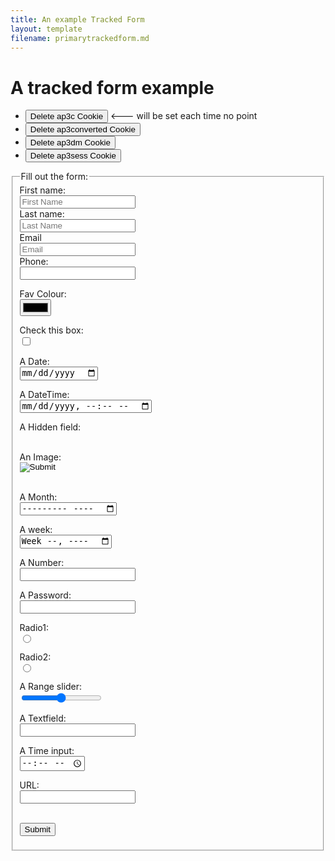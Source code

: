 ```yaml
---
title: An example Tracked Form
layout: template
filename: primarytrackedform.md
--- 
```

<!-- Autopilot robert capture code -->
<script>
	window.ap3c = window.ap3c || {};
	var ap3c = window.ap3c;
	ap3c.cmd = ap3c.cmd || [];
	ap3c.cmd.push(function() {
		ap3c.init('YdOVzkqoVlq0G5Pscm9iZXJ0', 'https://capture-api-master.stgautopilotapp.com/');
		ap3c.track({v: 0});
	});
	var s, t; s = document.createElement('script'); s.type = 'text/javascript'; s.src = "https://static.ap3stg.com/capture/master/capture.js";
	t = document.getElementsByTagName('script')[0]; t.parentNode.insertBefore(s, t);
</script>

<script>
let delete_cookie = function(name) {
    document.cookie = name +'=; Path=/; Expires=Thu, 01 Jan 1970 00:00:01 GMT;';
	console.log("Deleted ", name, "cookie");
};
</script>


# A tracked form example

* <button onclick="delete_cookie('ap3c')">Delete ap3c Cookie</button> <--- will be set each time no point
* <button onclick="delete_cookie('ap3converted')">Delete ap3converted Cookie</button>
* <button onclick="delete_cookie('ap3dm')">Delete ap3dm Cookie</button>
* <button onclick="delete_cookie('ap3sess')">Delete ap3sess Cookie</button>




<fieldset>
    <legend>Fill out the form:</legend>
<form action="">
  <label for="fname">First name:</label><br>
  <input type="text" id="fname" name="fname" placeholder="First Name"><br>
  <label for="lname">Last name:</label><br>
  <input type="text" id="lname" name="lname" placeholder="Last Name"><br>
  <label for="email">Email</label><br>
  <input type="email" id="email" name="email" placeholder="Email"><br>
  <label for="phone">Phone:</label><br>
  <input type="tel"><br>

  <label for="color">Fav Colour:</label><br>
  <input type="color" id="color" name="color"><br>

  <label for="checkbox">Check this box:</label><br>
  <input type="checkbox" id="checkbox" name="checkbox"><br>

<label for="date">A Date:</label><br>
<input type="date" id="date" name="date"><br>

<label for="datetime">A DateTime:</label><br>
<input type="datetime-local" id="datetime" name="datetime"><br>

<label for="hidden">A Hidden field:</label><br>
<input type="hidden" id="hidden" name="hidden" value="hiddenvalue"><br>

<label for="image">An Image:</label><br>
<input type="image" id="image" name="image"><br><br>



<label for="month">A Month:</label><br>
<input type="month" id="month" name="month"><br>

<label for="week">A week:</label><br>
<input type="week" name="week" id="week"><br>

<label for="number">A Number:</label><br>
<input type="number" id="number" name="number"><br>

<label for="password">A Password:</label><br>
<input type="password" id="password" name="password"><br>

<label for="radio1">Radio1:</label><br>
<input type="radio" id="radio1" name="radio"><br>

<label for="radio2">Radio2:</label><br>
<input type="radio" id="radio2" name="radio"><br>

<label for="range">A Range slider:</label><br>
<input type="range" id="range" name="range"><br>

<label for="text">A Textfield:</label><br>
<input type="text" id="text" name="text"><br>

<label for="time">A Time input:</label><br>
<input type="time" id="time" name="time"><br>

<label for="url">URL:</label><br>
<input type="url" id="url" name="url"><br><br>
 
  <input type="submit" value="Submit">
</form> 

</fieldset>


